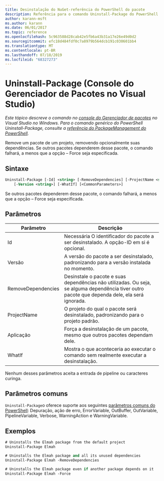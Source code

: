 ```yaml
---
title: Desinstalação do NuGet-referência do PowerShell do pacote
description: Referência para o comando Uninstall-Package do PowerShell no console do Gerenciador de pacotes NuGet no Visual Studio.
author: karann-msft
ms.author: karann
ms.date: 06/01/2017
ms.topic: reference
ms.openlocfilehash: 5c963588d28cab42e5fb6a43b31a17e26e49d0d2
ms.sourcegitcommit: efc18d484fdf0c7a8979b564dcb191c030601bb4
ms.translationtype: MT
ms.contentlocale: pt-BR
ms.lasthandoff: 07/18/2019
ms.locfileid: "68327273"
---
```

# <a name="uninstall-package-package-manager-console-in-visual-studio"></a>Uninstall-Package (Console do Gerenciador de Pacotes no Visual Studio)

*Este tópico descreve o comando no [console do Gerenciador de pacotes](../../consume-packages/install-use-packages-powershell.md) no Visual Studio no Windows. Para o comando genérico do PowerShell Uninstall-Package, consulte a [referência do PackageManagement do PowerShell](/powershell/module/packagemanagement/?view=powershell-6).*

Remove um pacote de um projeto, removendo opcionalmente suas dependências. Se outros pacotes dependerem desse pacote, o comando falhará, a menos que a opção – Force seja especificada.

## <a name="syntax"></a>Sintaxe

```ps
Uninstall-Package [-Id] <string> [-RemoveDependencies] [-ProjectName <string>] [-Force]
    [-Version <string>] [-WhatIf] [<CommonParameters>]
```

Se outros pacotes dependerem desse pacote, o comando falhará, a menos que a opção – Force seja especificada.

## <a name="parameters"></a>Parâmetros

| Parâmetro | Descrição |
| --- | --- |
| Id | Necessária O identificador do pacote a ser desinstalado. A opção-ID em si é opcional. |
| Versão | A versão do pacote a ser desinstalado, padronizando para a versão instalada no momento. |
| RemoveDependencies | Desinstale o pacote e suas dependências não utilizadas. Ou seja, se alguma dependência tiver outro pacote que dependa dele, ela será ignorada. |
| ProjectName | O projeto do qual o pacote será desinstalado, padronizando para o projeto padrão. |
| Aplicação | Força a desinstalação de um pacote, mesmo que outros pacotes dependam dele. |
| WhatIf | Mostra o que aconteceria ao executar o comando sem realmente executar a desinstalação. |

Nenhum desses parâmetros aceita a entrada de pipeline ou caracteres curinga.

## <a name="common-parameters"></a>Parâmetros comuns

`Uninstall-Package`o oferece suporte aos seguintes [parâmetros comuns do PowerShell](http://go.microsoft.com/fwlink/?LinkID=113216): Depuração, ação de erro, ErrorVariable, OutBuffer, OutVariable, PipelineVariable, Verbose, WarningAction e WarningVariable.

## <a name="examples"></a>Exemplos

```ps
# Uninstalls the Elmah package from the default project
Uninstall-Package Elmah

# Uninstalls the Elmah package and all its unused dependencies
Uninstall-Package Elmah -RemoveDependencies 

# Uninstalls the Elmah package even if another package depends on it
Uninstall-Package Elmah -Force
```
